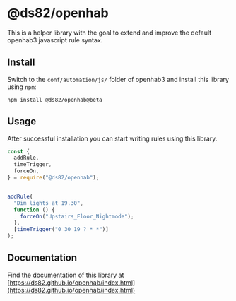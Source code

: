 # @ds82/openhab 

This is a helper library with the goal to extend and improve the default openhab3 javascript rule syntax.

## Install

Switch to the `conf/automation/js/` folder of openhab3 and install this library using `npm`:

```
npm install @ds82/openhab@beta
```

## Usage

After successful installation you can start writing rules using this library.

```ts
const {
  addRule,
  timeTrigger,
  forceOn,
} = require("@ds82/openhab");


addRule(
  "Dim lights at 19.30",
  function () {
    forceOn("Upstairs_Floor_Nightmode");
  },
  [timeTrigger("0 30 19 ? * *")]
);

```


## Documentation

Find the documentation of this library at [https://ds82.github.io/openhab/index.html](https://ds82.github.io/openhab/index.html)


